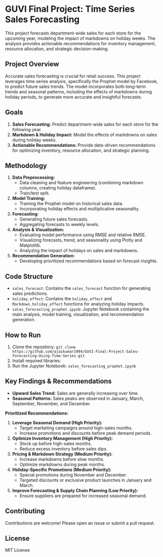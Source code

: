 # GUVI Final Project: Time Series Sales Forecasting

This project forecasts department-wide sales for each store for the upcoming year, modeling the impact of markdowns on holiday weeks. The analysis provides actionable recommendations for inventory management, resource allocation, and strategic decision-making.

## Project Overview

Accurate sales forecasting is crucial for retail success. This project leverages time series analysis, specifically the Prophet model by Facebook, to predict future sales trends.  The model incorporates both long-term trends and seasonal patterns, including the effects of markdowns during holiday periods, to generate more accurate and insightful forecasts.

## Goals

1. **Sales Forecasting:** Predict department-wide sales for each store for the following year.
2. **Markdown & Holiday Impact:** Model the effects of markdowns on sales during holiday weeks.
3. **Actionable Recommendations:** Provide data-driven recommendations for optimizing inventory, resource allocation, and strategic planning.

## Methodology

1. **Data Preprocessing:**
    * Data cleaning and feature engineering (combining markdown columns, creating holiday dataframe).
    * Train/test split.
2. **Model Training:**
    * Training the Prophet model on historical sales data.
    * Incorporating holiday effects and multiplicative seasonality.
3. **Forecasting:**
    * Generating future sales forecasts.
    * Aggregating forecasts to weekly levels.
4. **Analysis & Visualization:**
    * Evaluating model performance using RMSE and relative RMSE.
    * Visualizing forecasts, trend, and seasonality using Plotly and Matplotlib.
    * Analyzing the impact of holidays on sales and markdowns.
5. **Recommendation Generation:**
    * Developing prioritized recommendations based on forecast insights.

## Code Structure

* `sales_forecast`: Contains the `sales_forecast` function for generating sales predictions.
* `holiday_effect`: Contains the `holiday_effect` and `Markdown_holiday_effect` functions for analyzing holiday impacts.
* `sales_forecasting_prophet.ipynb`: Jupyter Notebook containing the main analysis, model training, visualization, and recommendation generation.


## How to Run

1. Clone the repository: `git clone https://github.com/ajaikumar1994/GUVI-Final-Project-Sales-Forecasting-Using-Time-Series.git`
2. Install required libraries:
3. Run the Jupyter Notebook: `sales_forecasting_prophet.ipynb`

## Key Findings & Recommendations 

* **Upward Sales Trend:** Sales are generally increasing over time.
* **Seasonal Patterns:**  Sales peaks are observed in January, March, September, November, and December.

**Prioritized Recommendations:**

1. **Leverage Seasonal Demand (High Priority):**
    * Target marketing campaigns around high-sales months.
    * Increase promotions and discounts before peak demand periods.
2. **Optimize Inventory Management (High Priority):**
    * Stock up before high-sales months.
    * Reduce excess inventory before sales dips.
3. **Pricing & Markdown Strategy (Medium Priority):**
    * Increase markdowns before slow months.
    * Optimize markdowns during peak months.
4. **Holiday-Specific Promotions (Medium Priority):**
    * Special promotions during November and December.
    * Targeted discounts or exclusive product launches in January and March.
5. **Improve Forecasting & Supply Chain Planning (Low Priority):**
    * Ensure suppliers are prepared for increased seasonal demand.

## Contributing

Contributions are welcome! Please open an issue or submit a pull request.

## License

 MIT License
